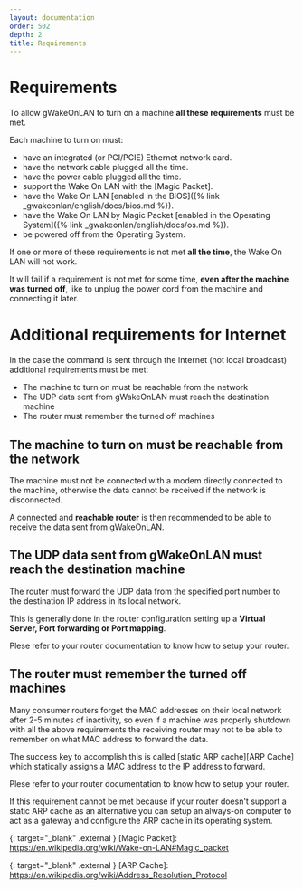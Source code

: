 ```yaml
---
layout: documentation
order: 502
depth: 2
title: Requirements
---
```

# Requirements

To allow gWakeOnLAN to turn on a machine **all these requirements** must be met.

Each machine to turn on must:

* have an integrated (or PCI/PCIE) Ethernet network card.
* have the network cable plugged all the time.
* have the power cable plugged all the time.
* support the Wake On LAN with the [Magic Packet].
* have the Wake On LAN
  [enabled in the BIOS]({% link _gwakeonlan/english/docs/bios.md %}).
* have the Wake On LAN by Magic Packet
  [enabled in the Operating System]({% link _gwakeonlan/english/docs/os.md %}).
* be powered off from the Operating System.

If one or more of these requirements is not met **all the time**, the
Wake On LAN will not work.

It will fail if a requirement is not met for some time,
**even after the machine was turned off**, 
like to unplug the power cord from the machine and connecting it later.

# Additional requirements for Internet
In the case the command is sent through the Internet (not local broadcast)
additional requirements must be met:

* The machine to turn on must be reachable from the network
* The UDP data sent from  gWakeOnLAN must reach the destination machine
* The router must remember the turned off machines

## The machine to turn on must be reachable from the network

The machine must not be connected with a modem directly connected to the machine,
otherwise the data cannot be received if the network is disconnected.

A connected and **reachable router** is then recommended to be able to receive
the data sent from gWakeOnLAN.

## The UDP data sent from  gWakeOnLAN must reach the destination machine

The router must forward the UDP data from the specified port number to the
destination IP address in its local network.

This is generally done in the router configuration setting up a
**Virtual Server, Port forwarding or Port mapping**. 

Plese refer to your router documentation to know how to setup your router.

## The router must remember the turned off machines

Many consumer routers forget the MAC addresses on their local  network after
2-5 minutes of inactivity, so even if a machine was properly shutdown with all
the above requirements the receiving router may not to be able to remember on
what MAC address to forward the data.

The success key to accomplish this is called
[static ARP cache][ARP Cache]
which statically assigns a MAC address to the IP address to forward.

Plese refer to your router documentation to know how to setup your router.

If this requirement cannot be met because if your router doesn't support a
static ARP cache as an alternative you can setup an always-on computer to act
as a gateway and configure the ARP cache in its operating system.

{: target="_blank" .external }
[Magic Packet]: https://en.wikipedia.org/wiki/Wake-on-LAN#Magic_packet

{: target="_blank" .external }
[ARP Cache]: https://en.wikipedia.org/wiki/Address_Resolution_Protocol
